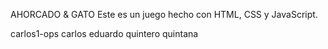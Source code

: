 AHORCADO & GATO
Este es un juego hecho con HTML, CSS y JavaScript.

carlos1-ops
carlos eduardo quintero quintana 
